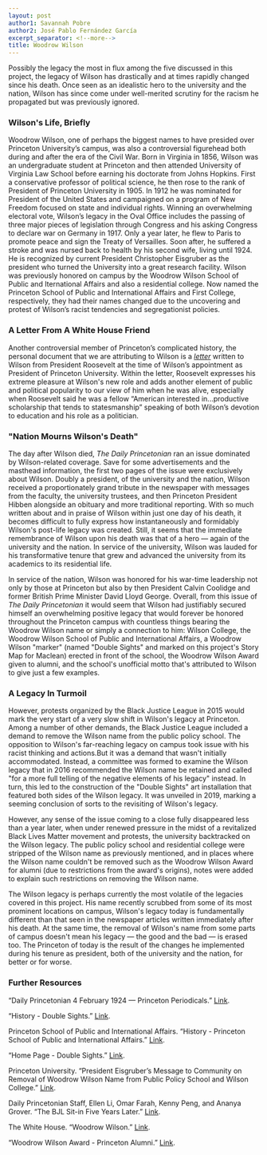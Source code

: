 ```yaml
---
layout: post
author1: Savannah Pobre
author2: José Pablo Fernández García
excerpt_separator: <!--more-->
title: Woodrow Wilson
---
```


Possibly the legacy the most in flux among the five discussed in this project, the legacy of Wilson has drastically and at times rapidly changed since his death. Once seen as an idealistic hero to the university and the nation, Wilson has since come under well-merited scrutiny for the racism he propagated but was previously ignored. <!--more-->

### Wilson's Life, Briefly ###
Woodrow Wilson, one of perhaps the biggest names to have presided over Princeton University’s campus, was also a controversial figurehead both during and after the era of the Civil War. Born in Virginia in 1856, Wilson was an undergraduate student at Princeton and then attended University of Virginia Law School before earning his doctorate from Johns Hopkins. First a conservative professor of political science, he then rose to the rank of President of Princeton University in 1905. In 1912 he was nominated for President of the United States and campaigned on a program of New Freedom focused on state and individual rights. Winning an overwhelming electoral vote, Wilson’s legacy in the Oval Office includes the passing of three major pieces of legislation through Congress and his asking Congress to declare war on Germany in 1917. Only a year later, he flew to Paris to promote peace and sign the Treaty of Versailles. Soon after, he suffered a stroke and was nursed back to health by his second wife, living until 1924. He is recognized by current President Christopher Eisgruber as the president who turned the University into a great research facility. Wilson was previously honored on campus by the Woodrow Wilson School of Public and Iternational Affairs and also a residential college. Now named the Princeton School of Public and International Affairs and First College, respectively, they had their names changed due to the uncovering and protest of Wilson’s racist tendencies and segregationist policies.

### A Letter From A White House Friend ###
Another controversial member of Princeton’s complicated history, the personal document that we are attributing to Wilson is a [*letter*](https://www.theodorerooseveltcenter.org/Research/Digital-Library/Record?libID=o280773) written to Wilson from President Roosevelt at the time of Wilson’s appointment as President of Princeton University. Within the letter, Roosevelt expresses his extreme pleasure at Wilson's new role and adds another element of public and political popularity to our view of him when he was alive, especially when Roosevelt said he was a fellow “American interested in...productive scholarship that tends to statesmanship” speaking of both Wilson’s devotion to education and his role as a politician. 

### "Nation Mourns Wilson's Death" ###
The day after Wilson died, *The Daily Princetonian* ran an issue dominated by Wilson-related coverage. Save for some advertisements and the masthead information, the first two pages of the issue were exclusively about Wilson. Doubly a president, of the university and the nation, Wilson received a proportionately grand tribute in the newspaper with messages from the faculty, the university trustees, and then Princeton President Hibben alongside an obituary and more traditional reporting. With so much written about and in praise of Wilson within just one day of his death, it becomes difficult to fully express how instantaneously and formidably Wilson's post-life legacy was created. Still, it seems that the immediate remembrance of Wilson upon his death was that of a hero — again of the university and the nation. In service of the university, Wilson was lauded for his transformative tenure that grew and advanced the university from its academics to its residential life.

In service of the nation, Wilson was honored for his war-time leadership not only by those at Princeton but also by then President Calvin Coolidge and former British Prime Minister David Lloyd George. Overall, from this issue of *The Daily Princetonian* it would seem that Wilson had justifiably secured himself an overwhelming positive legacy that would forever be honored throughout the Princeton campus with countless things bearing the Woodrow Wilson name or simply a connection to him: Wilson College, the Woodrow Wilson School of Public and International Affairs, a Woodrow Wilson "marker" (named "Double Sights" and marked on this project's Story Map for Maclean) erected in front of the school, the Woodrow Wilson Award given to alumni, and the school's unofficial motto that's attributed to Wilson to give just a few examples.

### A Legacy In Turmoil ###
However, protests organized by the Black Justice League in 2015 would mark the very start of a very slow shift in Wilson's legacy at Princeton. Among a number of other demands, the Black Justice League included a demand to remove the Wilson name from the public policy school. The opposition to Wilson's far-reaching legacy on campus took issue with his racist thinking and actions.But it was a demand that wasn't initially accommodated. Instead, a committee was formed to examine the Wilson legacy that in 2016 recommended the Wilson name be retained and called "for a more full telling of the negative elements of his legacy" instead. In turn, this led to the construction of the "Double Sights" art installation that featured both sides of the Wilson legacy. It was unveiled in 2019, marking a seeming conclusion of sorts to the revisiting of Wilson's legacy.

However, any sense of the issue coming to a close fully disappeared less than a year later, when under renewed pressure in the midst of a revitalized Black Lives Matter movement and protests, the university backtracked on the Wilson legacy. The public policy school and residential college were stripped of the Wilson name as previously mentioned, and in places where the Wilson name couldn't be removed such as the Woodrow Wilson Award for alumni (due to restrictions from the award's origins), notes were added to explain such restrictions on removing the Wilson name.

The Wilson legacy is perhaps currently the most volatile of the legacies covered in this project. His name recently scrubbed from some of its most prominent locations on campus, Wilson's legacy today is fundamentally different than that seen in the newspaper articles written immediately after his death. At the same time, the removal of Wilson's name from some parts of campus doesn't mean his legacy — the good and the bad — is erased too. The Princeton of today is the result of the changes he implemented during his tenure as president, both of the university and the nation, for better or for worse.

### Further Resources ###
“Daily Princetonian 4 February 1924 — Princeton Periodicals.” [Link](https://papersofprinceton.princeton.edu/princetonperiodicals/?a=d&d=Princetonian19240204-01.1.1).

“History - Double Sights.” [Link](https://doublesights.princeton.edu/about/history).

Princeton School of Public and International Affairs. “History - Princeton School of Public and International Affairs.” [Link](https://spia.princeton.edu/about/history).

“Home Page - Double Sights.” [Link](https://doublesights.princeton.edu/).

Princeton University. “President Eisgruber’s Message to Community on Removal of Woodrow Wilson Name from Public Policy School and Wilson College.” [Link](https://www.princeton.edu/news/2020/06/27/president-eisgrubers-message-community-removal-woodrow-wilson-name-public-policy).

Daily Princetonian Staff, Ellen Li, Omar Farah, Kenny Peng, and Ananya Grover. “The BJL Sit-in Five Years Later.” [Link](https://projects.dailyprincetonian.com/black-justice-league-princeton-nassau-hall-sit-in/index.html).

The White House. “Woodrow Wilson.” [Link](https://www.whitehouse.gov/about-the-white-house/presidents/woodrow-wilson/).

“Woodrow Wilson Award - Princeton Alumni.” [Link](https://alumni.princeton.edu/our-community/awards/woodrow-wilson-award).
